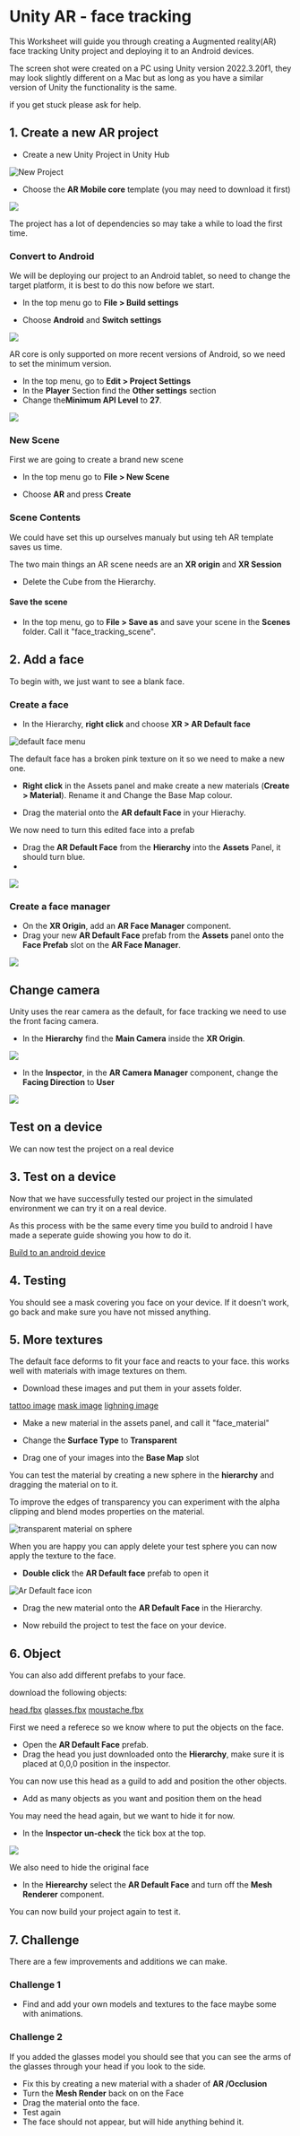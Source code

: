 # Unity AR - face tracking

This Worksheet will guide you through creating a Augmented reality(AR) face tracking Unity project and deploying it to an Android devices.

The screen shot were created on a PC using Unity version 2022.3.20f1, they may look slightly different on a Mac but as long as you have a similar version of Unity the functionality is the same.

if you get stuck please ask for help.

## 1. Create a new AR project

- Create a new Unity Project in Unity Hub

![New Project](ar/images/new_project.png)

- Choose the **AR Mobile core** template (you may need to download it first)

![](images/new_project_settings.png)

The project has a lot of dependencies so may take a while to load the first time.

### Convert to Android

We will be deploying our project to an Android tablet, so need to change the target platform, it is best to do this now before we start.

- In the top menu go to **File > Build settings**

- Choose **Android** and **Switch settings**

![](images/switch_platform.png)

AR core is only supported on more recent versions of Android, so we need to set the minimum version.

- In the top menu, go to  **Edit > Project Settings**
- In the **Player** Section find the **Other settings** section
- Change the**Minimum API Level** to **27**.


![](images/minimum_api.png)

### New Scene

First we are going to create a brand new scene

- In the top menu go to **File > New Scene**

- Choose **AR** and press **Create**

### Scene Contents

We could have set this up ourselves manualy but using teh AR template saves us time.

The two main things an AR scene needs are an **XR origin** and **XR Session**

- Delete the Cube from the Hierarchy.

#### Save the scene

- In the top menu, go to **File > Save as** and save your scene in the **Scenes** folder. Call it "face_tracking_scene".

## 2. Add a face

To begin with, we just want to see a blank face.

### Create a face

- In the Hierarchy, **right click** and choose **XR > AR Default face**

![default face menu](images/default_face.png)

The default face has a broken pink texture on it so we need to make a new one.

- **Right click** in the Assets panel and make create a new materials (**Create > Material**). Rename it and Change the Base Map colour.

- Drag the material onto the **AR default Face** in your Hierachy.

We now need to turn this edited face into a prefab

- Drag the **AR Default Face** from the **Hierarchy** into the **Assets** Panel, it should turn blue.
- 
![](images/default_face_prefab.png)

### Create a face manager

- On the **XR Origin**,  add an **AR Face Manager** component.
- Drag your new **AR Default Face** prefab from the **Assets** panel onto the **Face Prefab** slot on the **AR Face Manager**.

![](images/AR_face_manager.png)

## Change camera

Unity uses the rear camera as the default, for face tracking we need to use the front facing camera.

- In the **Hierarchy** find the **Main Camera** inside the **XR Origin**.

![](images/Main_Camera.png)

- In the **Inspector**, in the **AR Camera Manager** component, change the **Facing Direction** to **User**

![](images/facing_direction.png)

## Test on a device

We can now test the project on a real device


## 3. Test on a device

Now that we have successfully tested our project in the simulated environment we can try it on a real device.

As this process with be the same every time you build to android I have made a seperate guide showing you how to do it.

[Build to an android device](./build_to_android.html)

## 4. Testing

You should see a mask covering you face on your device. If it doesn't work, go back and make sure you have not missed anything.

## 5. More textures

The default face deforms to fit your face and reacts to your face. this works well with materials with image textures on them.

- Download these images and put them in your assets folder.

[tattoo image](./assets_for_worksheet/tattoo.png)
[mask image](./assets_for_worksheet/luchadores.png)
[lighning image](./assets_for_worksheet/lightning.png)

- Make a new material in the assets panel, and call it "face_material"

- Change the **Surface Type** to **Transparent**
- Drag one of your images into the **Base Map** slot

You can test the material by creating a new sphere in the **hierarchy** and dragging the material on to it.

To improve the edges of transparency you can experiment with the alpha clipping and blend modes properties on the material.

![transparent material on sphere](images/transparency.png)

When you are happy you can apply delete your test sphere you can now apply the texture to the face.

- **Double click** the **AR Default face** prefab to open it

![Ar Default face icon](images/default_face_prefab.png)

- Drag the new material onto the **AR Default Face** in the Hierarchy.

- Now rebuild the project to test the face on your device.


## 6. Object

You can also add different prefabs to your face.

download the following objects:

[head.fbx](./assets_for_worksheet/head.fbx)
[glasses.fbx](./assets_for_worksheet/glasses.fbx)
[moustache.fbx](./assets_for_worksheet/stach.fbx)

First we need a referece so we know where to put the objects on the face.

- Open the **AR Default Face** prefab.
- Drag the head you just downloaded onto the **Hierarchy**, make sure it is placed at 0,0,0 position in the inspector.

You can now use this head as a guild to add and position the other objects.

- Add as many objects as you want and position them on the head

You may need the head again, but we want to hide it for now.

- In the **Inspector** **un-check** the tick box at the top.

![](images/Uncheck.png)

We also need to hide the original face

- In the **Hierearchy** select the **AR Default Face** and turn off the **Mesh Renderer** component.

You can now build your project again to test it.

## 7. Challenge

There are a few improvements and additions we can make.

### Challenge 1

- Find and add your own models and textures to the face maybe some with animations.

### Challenge 2

If you added the glasses model you should see that you can see the arms of the glasses through your head if you look to the side.

- Fix this by creating a new material with a shader of **AR /Occlusion**
- Turn the **Mesh Render** back on on the Face
- Drag the material onto the face.
- Test again
- The face should not appear, but will hide anything behind it.

<!--stackedit_data:
eyJoaXN0b3J5IjpbLTQ5MDQ3MDczOCwxNzA3MTM5NzY2LC0xOD
Y5ODg4MDBdfQ==
-->